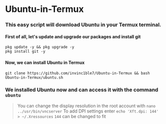 # Ubuntu-in-Termux
### This easy script will download Ubuntu in your Termux terminal.
#### First of all, let's update and upgrade our packages and install git
```shell
pkg update -y && pkg upgrade -y
pkg install git -y
```
#### Now, we can install Ubuntu in Termux
```shell
git clone https://github.com/invinc1ble7/Ubuntu-in-Termux && bash Ubuntu-in-Termux/ubuntu.sh 
```
 ### We installed Ubuntu now and can access it with the command ```ubuntu```

> You can change the display resolution in the root account with `nano ../usr/bin/vncserver`
> To add DPI settings enter `echo 'Xft.dpi: 144' > ~/.Xressources` `144` can be changed to fit